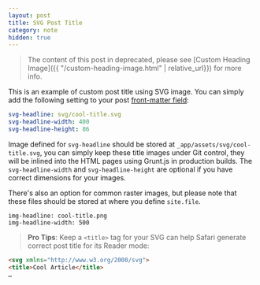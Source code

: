```yaml
---
layout: post
title: SVG Post Title
category: note
hidden: true
---
```


> The content of this post in deprecated, please see [Custom Heading Image]({{ "/custom-heading-image.html" | relative_url}}) for more info.

This is an example of custom post title using SVG image. You can simply add the following setting to your post [front-matter field](https://jekyllrb.com/docs/frontmatter/):

```yaml
svg-headline: svg/cool-title.svg
svg-headline-width: 400
svg-headline-height: 86
```

Image defined for `svg-headline` should be stored at `_app/assets/svg/cool-title.svg`, you can simply keep these title images under Git control, they will be inlined into the HTML pages using Grunt.js in production builds. The `svg-headline-width` and `svg-headline-height` are optional if you have correct dimensions for your images.

There's also an option for common raster images, but please note that these files should be stored at where you define `site.file`.

```
img-headline: cool-title.png
img-headline-width: 500
```

> **Pro Tips**: Keep a `<title>` tag for your SVG can help Safari generate correct post title for its Reader mode:

```html
<svg xmlns="http://www.w3.org/2000/svg">
<title>Cool Article</title>
…
```
